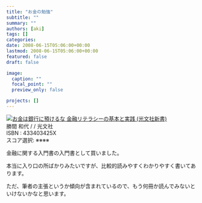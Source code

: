 ```yaml
---
title: "お金の勉強"
subtitle: ""
summary: ""
authors: [aki]
tags: []
categories: 
date: 2008-06-15T05:06:00+00:00
lastmod: 2008-06-15T05:06:00+00:00
featured: false
draft: false

image:
  caption: ""
  focal_point: ""
  preview_only: false

projects: []
---
```

![](http://ecx.images-amazon.com/images/I/31HNjoN4EPL._SL160_.jpg)[お金は銀行に預けるな 金融リテラシーの基本と実践 (光文社新書)](http://item.excite.co.jp/detail/ASIN_433403425X)  
勝間 和代 / / 光文社  
ISBN : 433403425X  
スコア選択: ※※※※

金融に関する入門書の入門書として買いました。

本当に入り口の所ばかりみたいですが、比較的読みやすくわかりやすく書いてあります。

ただ、筆者の主張というか傾向が含まれているので、もう何冊か読んでみないといけないかなと思います。


